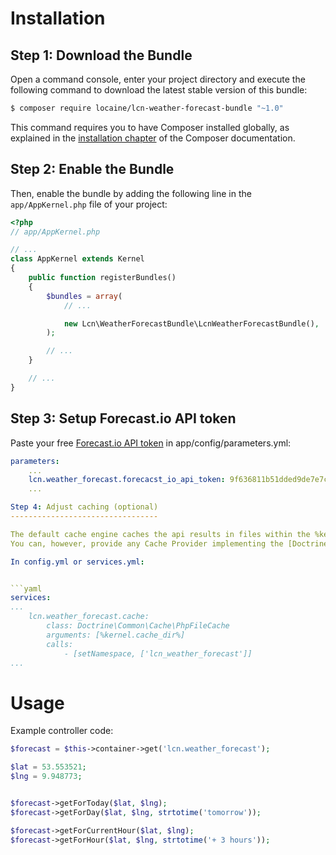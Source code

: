 Installation
============

Step 1: Download the Bundle
---------------------------

Open a command console, enter your project directory and execute the
following command to download the latest stable version of this bundle:

```bash
$ composer require locaine/lcn-weather-forecast-bundle "~1.0"
```

This command requires you to have Composer installed globally, as explained
in the [installation chapter](https://getcomposer.org/doc/00-intro.md)
of the Composer documentation.

Step 2: Enable the Bundle
-------------------------

Then, enable the bundle by adding the following line in the `app/AppKernel.php`
file of your project:

```php
<?php
// app/AppKernel.php

// ...
class AppKernel extends Kernel
{
    public function registerBundles()
    {
        $bundles = array(
            // ...

            new Lcn\WeatherForecastBundle\LcnWeatherForecastBundle(),
        );

        // ...
    }

    // ...
}
```


Step 3: Setup Forecast.io API token
-----------------------------------

Paste your free [Forecast.io API token](https://developer.forecast.io/) in app/config/parameters.yml:

```yaml
parameters:
    ...
    lcn.weather_forecast.forecacst_io_api_token: 9f636811b51dded9de7e7ca811d325f7
    ...

Step 4: Adjust caching (optional)
---------------------------------

The default cache engine caches the api results in files within the %kernel.cache_dir% directory.
You can, however, provide any Cache Provider implementing the [Doctrine Cache](https://github.com/doctrine/DoctrineCacheBundle) interface:

In config.yml or services.yml:


```yaml
services:
...
    lcn.weather_forecast.cache:
        class: Doctrine\Common\Cache\PhpFileCache
        arguments: [%kernel.cache_dir%]
        calls:
            - [setNamespace, ['lcn_weather_forecast']]
...
```


Usage
============

Example controller code:

```php
$forecast = $this->container->get('lcn.weather_forecast');

$lat = 53.553521;
$lng = 9.948773;


$forecast->getForToday($lat, $lng);
$forecast->getForDay($lat, $lng, strtotime('tomorrow'));

$forecast->getForCurrentHour($lat, $lng);
$forecast->getForHour($lat, $lng, strtotime('+ 3 hours'));


```
